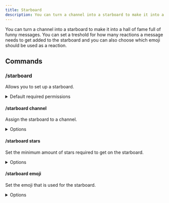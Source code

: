 ```yaml
---
title: Starboard
description: You can turn a channel into a starboard to make it into a hall of fame full of funny messages.
---
```


You can turn a channel into a starboard to make it into a hall of fame full of funny messages. You can set a treshold for how many reactions a message needs to get added to the starboard and you can also choose which emoji should be used as a reaction.

## Commands

### /starboard

Allows you to set up a starboard.

<details><summary>Default required permissions</summary>

- **Manage channels**

</details>

#### /starboard channel

Assign the starboard to a channel.

<details><summary>Options</summary>

- **channel\***: The channel to assing the starboard to.

</details>

#### /starboard stars

Set the minimum amount of stars required to get on the starboard.

<details><summary>Options</summary>

- **amount\***: The minimum amount.

</details>

#### /starboard emoji

Set the emoji that is used for the starboard.

<details><summary>Options</summary>

- **emoji\***: The emoji.

</details>
